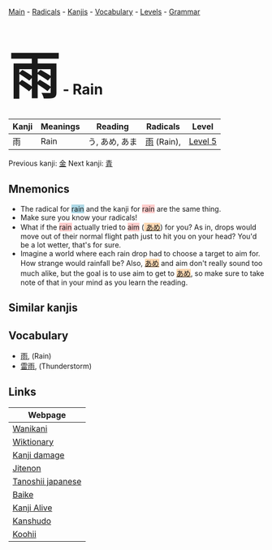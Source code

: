 <style> bigfont {font-size: 100px}</style>
[Main](../README.md) -
[Radicals](../radicals.md) -
[Kanjis](../kanjis.md) -
[Vocabulary](../vocabulary.md) -
[Levels](../levels.md) -
[Grammar](../grammar.md)
# <bigfont> 雨</bigfont> - Rain 

| Kanji | Meanings | Reading | Radicals | Level |
| --- | --- | --- | --- | --- |
| 雨 | Rain | う, あめ, あま | [雨](../radicals/雨.md) (Rain),  | [Level 5](../levels/wk_level5.md) |

Previous kanji: [金](金.md) Next kanji: [青](青.md) 

## Mnemonics
 * The radical for <span style="background-color:#ADD8E6"> rain</span> and the kanji for <span style="background-color:#ffcccb"> rain</span> are the same thing.
* Make sure you know your radicals!
* What if the <span style="background-color:#ffcccb"> rain</span> actually tried to <span style="background-color:#ffcccb"> aim</span> (<span style="background-color:#fed8b1"> [あめ](https://jisho.org/search/あめ)</span>) for you? As in, drops would move out of their normal flight path just to hit you on your head? You'd be a lot wetter, that's for sure.
* Imagine a world where each rain drop had to choose a target to aim for. How strange would rainfall be? Also, <span style="background-color:#fed8b1"> [あめ](https://jisho.org/search/あめ)</span> and aim don't really sound too much alike, but the goal is to use aim to get to <span style="background-color:#fed8b1"> [あめ](https://jisho.org/search/あめ)</span>, so make sure to take note of that in your mind as you learn the reading.


## Similar kanjis
 


## Vocabulary
 * [雨](../vocabulary/雨.md), (Rain)
* [雷雨](../vocabulary/雨.md), (Thunderstorm)



## Links 

| Webpage |
| --- |
| [Wanikani          ](https://www.wanikani.com/kanji/雨) |
| [Wiktionary        ](https://en.wiktionary.org/wiki/雨) |
| [Kanji damage      ](http://www.kanjidamage.com/kanji/search?utf8=✓&q=雨) |
| [Jitenon           ](https://jitenon.com/kanji/雨) |
| [Tanoshii japanese ](https://www.tanoshiijapanese.com/dictionary/kanji.cfm?k=雨) |
| [Baike             ](https://baike.baidu.com/item/雨) |
| [Kanji Alive       ](https://app.kanjialive.com/雨) |
| [Kanshudo          ](https://www.kanshudo.com/searchmn?q=雨) |
| [Koohii            ](https://kanji.koohii.com/study/kanji/雨) |
